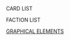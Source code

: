 CARD LIST

FACTION LIST

[GRAPHICAL ELEMENTS](https://docs.google.com/spreadsheets/d/1hAKpRwWO6fM6hscRmNDU0N0MqT0-y3LOQpicpmZlnQg/edit?usp=sharing)

